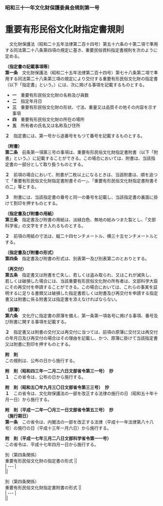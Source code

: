 ### 昭和三十一年文化財保護委員会規則第一号  
# 重要有形民俗文化財指定書規則  
　文化財保護法（昭和二十五年法律第二百十四号）第五十六条の十第二項で準用する同法第二十八条第四項の規定に基き、重要民俗資料指定書規則を次のように定める。  
  
**（指定書の記載事項等）**  
**第一条**　文化財保護法（昭和二十五年法律第二百十四号）第七十八条第二項で準用する同法第二十八条第三項の規定により交付する重要有形民俗文化財の指定書（以下「指定書」という。）には、次に掲げる事項を記載するものとする。  
* **一**　重要有形民俗文化財の名称及び員数  
* **二**　指定年月日  
* **三**　重要有形民俗文化財の形状、寸法、重量又は品質その他その内容を示す事項  
* **四**　重要有形民俗文化財の所在の場所  
* **五**　所有者の氏名又は名称及び住所  
  
**２**　指定書には、第一号から追番号をもつて番号を記載するものとする。  
  
**（附書）**  
**第二条**　前条第一項第三号の事項は、重要有形民俗文化財指定書附書（以下「附書」という。）に記載することができる。この場合においては、附書は、当該指定書の一部分として取り扱うものとする。  
  
**２**　前項の場合において、附書が二枚以上になるときは、当該附書は、順を追つて「重要有形民俗文化財指定書附書その一」、「重要有形民俗文化財指定書附書その二」等とする。  
  
**３**　附書には、当該指定書の番号と同一の番号を記載し、当該指定書の裏面に掛けて割印を押すものとする。  
  
**（指定書及び附書の用紙）**  
**第三条**　指定書及び附書の用紙は、淡緑白色、無地の総みつまた製とし、「文部科学省」の文字をすき入れるものとする。  
  
**２**　前項の用紙の寸法は、縦二十四センチメートル、横三十五センチメートルとする。  
  
**（指定書及び附書の形式）**  
**第四条**　指定書及び附書の形式は、別表第一及び別表第二のとおりとする。  
  
**（再交付）**  
**第五条**　指定書又は附書を亡失し、若しくは盗み取られ、又はこれが滅失し、若しくは破損した場合には、当該重要有形民俗文化財の所有者は、文部科学大臣にその再交付を申請することができる。この場合においては、これらの事実を証明するに足りる書類又は破損した指定書若しくは附書及び再交付を申請する指定書又は附書に係る附書又は指定書を添えなければならない。  
  
**（原簿）**  
**第六条**　文化庁に指定書の原簿を備え、第一条第一項各号に掲げる事項、番号及び附書に関する事項を記載する。  
  
**２**　指定書又は附書の交付又は再交付に当つては、前項の原簿に交付又は再交付の年月日及び再交付の場合はその理由を記載し、かつ、原簿に掛けて当該指定書又は附書に割印を押すものとする。  
  
**附　則**  
この規則は、公布の日から施行する。  
  
**附　則（昭和四三年一二月二六日文部省令第三一号）　抄**  
**１**　この省令は、公布の日から施行する。  
  
**附　則（昭和五〇年九月三〇日文部省令第三三号）　抄**  
**１**　この省令は、文化財保護法の一部を改正する法律の施行の日（昭和五十年十月一日）から施行する。  
  
**附　則（平成一二年一〇月三一日文部省令第五三号）　抄**  
**（施行期日）**  
**第一条**　この省令は、内閣法の一部を改正する法律（平成十一年法律第八十八号）の施行の日（平成十三年一月六日）から施行する。  
  
**附　則（平成一七年三月二八日文部科学省令第一一号）**  
この省令は、平成十七年四月一日から施行する。  
  
別（第四条関係）  
重要有形民俗文化財の指定書の形式
||  
| --- |  
||  
  
別（第四条関係）  
重要有形民俗文化財指定書附書の形式
||  
| --- |  
||  
  
